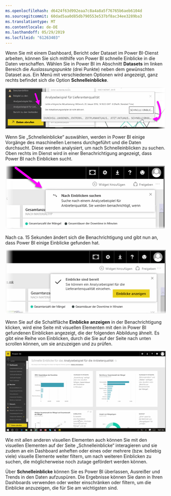 ```yaml
---
ms.openlocfilehash: d6424f63d992eaa7c8a4a8a5f76765b6aeb6104d
ms.sourcegitcommit: 60dad5aa0d85db790553e537bf8ac34ee3289ba3
ms.translationtype: MT
ms.contentlocale: de-DE
ms.lasthandoff: 05/29/2019
ms.locfileid: "61263403"
---
```

Wenn Sie mit einem Dashboard, Bericht oder Dataset im Power BI-Dienst arbeiten, können Sie sich mithilfe von Power BI schnelle Einblicke in die Daten verschaffen. Wählen Sie in Power BI im Abschnitt **Datasets** im linken Bereich die *Auslassungspunkte* (drei Punkte) neben dem gewünschten Dataset aus. Ein Menü mit verschiedenen Optionen wird angezeigt, ganz rechts befindet sich die Option **Schnelleinblicke**.

![](media/4-1a-quick-insights/4-1a_1.png)

Wenn Sie „Schnelleinblicke“ auswählen, werden in Power BI einige Vorgänge des maschinellen Lernens durchgeführt und die Daten durchsucht. Diese werden analysiert, um nach Schnelleinblicken zu suchen. Oben rechts im Dienst wird in einer Benachrichtigung angezeigt, dass Power BI nach Einblicken sucht.

![](media/4-1a-quick-insights/4-1a_2.png)

Nach ca. 15 Sekunden ändert sich die Benachrichtigung und gibt nun an, dass Power BI einige Einblicke gefunden hat.

![](media/4-1a-quick-insights/4-1a_3.png)

Wenn Sie auf die Schaltfläche **Einblicke anzeigen** in der Benachrichtigung klicken, wird eine Seite mit visuellen Elementen mit den in Power BI gefundenen Einblicken angezeigt, die der folgenden Abbildung ähnelt. Es gibt eine Reihe von Einblicken, durch die Sie auf der Seite nach unten scrollen können, um sie anzuzeigen und zu prüfen.

![](media/4-1a-quick-insights/4-1a_4.png)

Wie mit allen anderen visuellen Elementen auch können Sie mit den visuellen Elementen auf der Seite „Schnelleinblicke“ interagieren und sie zudem an ein Dashboard anheften oder eines oder mehrere (bzw. beliebig viele) visuelle Elemente weiter filtern, um nach weiteren Einblicken zu suchen, die möglicherweise noch zutage gefördert werden können.

Über **Schnelleinblicke** können Sie es Power BI überlassen, Ausreißer und Trends in den Daten aufzuspüren. Die Ergebnisse können Sie dann in Ihren Dashboards verwenden oder weiter einschränken oder filtern, um die Einblicke anzuzeigen, die für Sie am wichtigsten sind.

